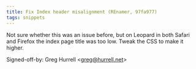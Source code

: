 ```yaml
---
title: Fix Index header misalignment (REnamer, 97fa977)
tags: snippets
---
```


Not sure whether this was an issue before, but on Leopard in both Safari and Firefox the index page title was too low. Tweak the CSS to make it higher.

Signed-off-by: Greg Hurrell &lt;greg@hurrell.net&gt;
